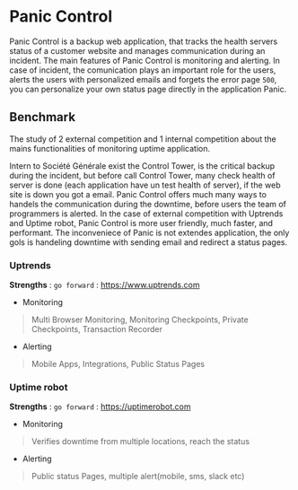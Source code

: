# Panic Control

Panic Control is a backup web application, that tracks the health servers status of a customer website and manages communication during an incident. The main features of Panic Control is monitoring and alerting. 
In case of incident, the comunication plays an important role for the users, alerts the users with personalized emails and forgets the error page `500`, you can personalize your own status page directly in the application Panic.


## Benchmark

The study of 2 external competition and 1 internal competition about the mains functionalities of monitoring uptime application.

Intern to Société Générale exist the Control Tower, is the critical backup during the incident, but before call Control Tower, many check health of server is done (each application have un test health of server), if the web site is down you got a email. Panic Control offers much many ways to handels the communication during the downtime, before users the team of programmers is alerted. In the case of external competition with Uptrends and Uptime robot, Panic Control is more user friendly, much faster, and performant. The inconveniece of Panic is 
not extendes application, the only gols is handeling downtime with sending email and redirect a status pages.


### Uptrends
**Strengths** :
`go forward` : <https://www.uptrends.com>
- Monitoring
> Multi Browser Monitoring, Monitoring Checkpoints, Private Checkpoints, Transaction Recorder
- Alerting
> Mobile Apps, Integrations, Public Status Pages

### Uptime robot
**Strengths** :
`go forward` : <https://uptimerobot.com>
- Monitoring
> Verifies downtime from multiple locations, reach the status
- Alerting
> Public status Pages, multiple alert(mobile, sms, slack etc)
